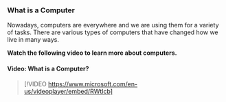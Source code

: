 ### What is a Computer
Nowadays, computers are everywhere and we are using them for a variety of tasks. There are various types of computers that have changed how we live in many ways.

**Watch the following video to learn more about computers.**


#### Video: What is a Computer?
> [!VIDEO https://www.microsoft.com/en-us/videoplayer/embed/RWtIcb]